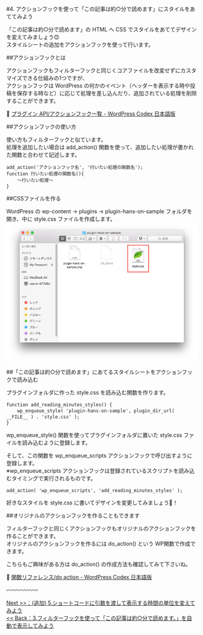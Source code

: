 
#4. アクションフックを使って「この記事は約○分で読めます」にスタイルをあててみよう

「この記事は約○分で読めます」の HTML へ CSS でスタイルをあててデザインを変えてみましょう:blush:  
スタイルシートの追加をアクションフックを使って行います。
 
  
##アクションフックとは

アクションフックもフィルターフックと同じくコアファイルを改変せずにカスタマイズできる仕組みの1つですが、  
アクションフックは WordPress の何かのイベント（ヘッダーを表示する時や投稿を保存する時など）に応じて処理を差し込んだり、追加されている処理を削除することができます。
     
:link: [プラグイン API/アクションフック一覧 - WordPress Codex 日本語版](http://wpdocs.osdn.jp/%E3%83%97%E3%83%A9%E3%82%B0%E3%82%A4%E3%83%B3_API/%E3%82%A2%E3%82%AF%E3%82%B7%E3%83%A7%E3%83%B3%E3%83%95%E3%83%83%E3%82%AF%E4%B8%80%E8%A6%A7)
    
##アクションフックの使い方
  
使い方もフィルターフックと似ています。  
処理を追加したい場合は add_action() 関数を使って、追加したい処理が書かれた関数と合わせて記述します。  
   

```
add_action('アクションフック名', '行いたい処理の関数名');
function 行いたい処理の関数名(){
	〜行いたい処理〜
}
```  

##CSSファイルを作る

WordPress の wp-content → plugins → plugin-hans-on-sample フォルダを開き、中に style.css ファイルを作成します。
![アクションフック](images/4-1.png)

##「この記事は約○分で読めます」にあてるスタイルシートをアクションフックで読み込む
  
プラグインフォルダに作った style.css を読み込む関数を作ります。

```
function add_reading_minutes_styles() {
	wp_enqueue_style( 'plugin-hans-on-sample', plugin_dir_url( __FILE__ ) . 'style.css' );
}
```

wp_enqueue_style() 関数を使ってプラグインフォルダに置いた style.css ファイルを読み込むように登録します。
  
そして、この関数を wp_enqueue_scripts アクションフックで呼び出すように登録します。  
※wp_enqueue_scripts アクションフックは登録されているスクリプトを読み込むタイミングで実行されるものです。

```
add_action( 'wp_enqueue_scripts', 'add_reading_minutes_styles' );
```

好きなスタイルを style.css に書いてデザインを変更してみましょう:beers:！　　

##オリジナルのアクションフックを作ることもできます

フィルターフックと同じくアクションフックもオリジナルのアクションフックを作ることができます。  
オリジナルのアクションフックを作るには do_action() という WP関数で作成できます。

こちらもご興味がある方は do_action() の作成方法も確認してみて下さいね。

:link: [関数リファレンス/do action \- WordPress Codex 日本語版](https://wpdocs.osdn.jp/%E9%96%A2%E6%95%B0%E3%83%AA%E3%83%95%E3%82%A1%E3%83%AC%E3%83%B3%E3%82%B9/do_action)

:wavy_dash::wavy_dash::wavy_dash::wavy_dash::wavy_dash::wavy_dash:  
  
[ Next >>：(追加) 5.ショートコードに引数を渡して表示する時間の単位を変えてみよう ](https://github.com/wckansai2016/plugin-hands-on/blob/master/plugin_hands_on_5.md)   
[<< Back：3.フィルターフックを使って「この記事は約○分で読めます。」を自動で表示してみよう](https://github.com/wckansai2016/plugin-hands-on/blob/master/plugin_hands_on_3.md) 